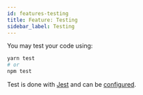 ```yaml
---
id: features-testing
title: Feature: Testing
sidebar_label: Testing
---
```


You may test your code using:

```bash
yarn test
# or
npm test
```

Test is done with [Jest](https://facebook.github.io/jest) and can be [configured](configuration-jest.md).
